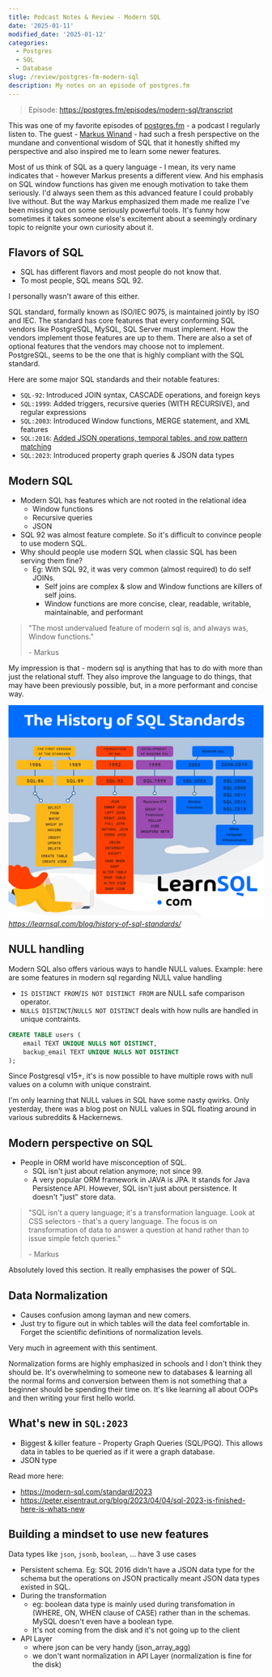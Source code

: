 ```yaml
---
title: Podcast Notes & Review - Modern SQL
date: '2025-01-11'
modified_date: '2025-01-12'
categories:
  - Postgres
  - SQL
  - Database
slug: /review/postgres-fm-modern-sql
description: My notes on an episode of postgres.fm
---
```


> Episode: https://postgres.fm/episodes/modern-sql/transcript

This was one of my favorite episodes of [postgres.fm](https://postgres.fm) - a podcast I regularly listen to.
The guest - [Markus Winand](https://winand.at/) - had such a fresh perspective on the mundane and conventional wisdom of SQL that it honestly shifted my perspective
and also inspired me to learn some newer features.

Most of us think of SQL as a query language - I mean, its very name indicates that - however Markus presents a different view.
And his emphasis on SQL window functions has given me enough motivation to take them seriously.
I'd always seen them as this advanced feature I could probably live without. But the way Markus emphasized them made me realize I've been missing out on some seriously powerful tools. It's funny how sometimes it takes someone else's excitement about a seemingly ordinary topic to reignite your own curiosity about it.

## Flavors of SQL

- SQL has different flavors and most people do not know that.
- To most people, SQL means SQL 92.

<div class="section-notes">
I personally wasn't aware of this either.

SQL standard, formally known as ISO/IEC 9075, is maintained jointly by ISO and IEC.
The standard has core features that every conforming SQL vendors like PostgreSQL, MySQL, SQL Server must implement.
How the vendors implement those features are up to them.
There are also a set of optional features that the vendors may choose not to implement.
PostgreSQL, seems to be the one that is highly compliant with the SQL standard.

Here are some major SQL standards and their notable features:

- `SQL-92`: Introduced JOIN syntax, CASCADE operations, and foreign keys
- `SQL:1999`: Added triggers, recursive queries (WITH RECURSIVE), and regular expressions
- `SQL:2003`: Introduced Window functions, MERGE statement, and XML features
- `SQL:2016`: [Added JSON operations, temporal tables, and row pattern matching](https://modern-sql.com/blog/2017-06/whats-new-in-sql-2016)
- `SQL:2023`: Introduced property graph queries & JSON data types
</div>

## Modern SQL

- Modern SQL has features which are not rooted in the relational idea
  - Window functions
  - Recursive queries
  - JSON
- SQL 92 was almost feature complete. So it's difficult to convince people to use modern SQL.
- Why should people use modern SQL when classic SQL has been serving them fine?
  - Eg: With SQL 92, it was very common (almost required) to do self JOINs.
    - Self joins are complex & slow and Window functions are killers of self joins.
    - Window functions are more concise, clear, readable, writable, maintainable, and performant

> "The most undervalued feature of modern sql is, and always was, Window functions."
>
> \- Markus

<div class="section-notes">
My impression is that - modern sql is anything that has to do with more than just the relational stuff.
They also improve the language to do things, that may have been previously possible, but, in a more performant and concise way.
</div>

![](./history-of-sql-standards.webp)
_https://learnsql.com/blog/history-of-sql-standards/_

## NULL handling

Modern SQL also offers various ways to handle NULL values. Example: here are some features in modern sql regarding NULL value handling

- `IS DISTINCT FROM`/`IS NOT DISTINCT FROM` are NULL safe comparison operator.
- `NULLS DISTINCT`/`NULLS NOT DISTINCT` deals with how nulls are handled in unique contraints.

```sql
CREATE TABLE users (
    email TEXT UNIQUE NULLS NOT DISTINCT,
    backup_email TEXT UNIQUE NULLS NOT DISTINCT
);
```

Since Postgresql v15+, it's is now possible to have multiple rows with null values on a column with unique constraint.

<div class="section-notes">
I'm only learning that NULL values in SQL have some nasty qwirks.
Only yesterday, there was a blog post on NULL values in SQL floating around in various subreddits & Hackernews.
</div>

## Modern perspective on SQL

- People in ORM world have misconception of SQL.
  - SQL isn't just about relation anymore; not since 99.
  - A very popular ORM framework in JAVA is JPA. It stands for Java Persistence API. However, SQL isn't just about persistence. It doesn't "just" store data.

> "SQL isn't a query language; it's a transformation language. Look at CSS selectors - that's a query language.
> The focus is on transformation of data to answer a question at hand rather than to issue simple fetch queries."
>
> \- Markus

<div class="section-notes">
Absolutely loved this section. It really emphasises the power of SQL.
</div>

## Data Normalization

- Causes confusion among layman and new comers.
- Just try to figure out in which tables will the data feel comfortable in. Forget the scientific definitions of normalization levels.

<div class="section-notes">
Very much in agreement with this sentiment.

Normalization forms are highly emphasized in schools and I don't think they should be.
It's overwhelming to someone new to databases & learning all the normal forms and conversion between them is not something that a beginner should be spending their time on.
It's like learning all about OOPs and then writing your first hello world.

</div>

## What's new in `SQL:2023`

- Biggest & killer feature - Property Graph Queries (SQL/PGQ). This allows data in tables to be queried as if it were a graph database.
- JSON type

Read more here:

- https://modern-sql.com/standard/2023
- https://peter.eisentraut.org/blog/2023/04/04/sql-2023-is-finished-here-is-whats-new

## Building a mindset to use new features

Data types like `json`, `jsonb`, `boolean`, ... have 3 use cases

- Persistent schema. Eg: SQL 2016 didn't have a JSON data type for the schema but the operations on JSON practically meant JSON data types existed in SQL.
- During the transformation
  - eg: boolean data type is mainly used during transfomation in (WHERE, ON, WHEN clause of CASE) rather than in the schemas. MySQL doesn't even have a boolean type.
  - It's not coming from the disk and it's not going up to the client
- API Layer
  - where json can be very handy (json_array_agg)
  - we don't want normalization in API Layer (normalization is fine for the disk)
